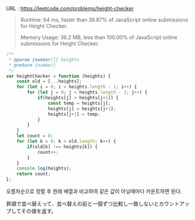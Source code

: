 URL : https://leetcode.com/problems/height-checker

> Runtime: 64 ms, faster than 38.87% of JavaScript online submissions for Height Checker.
>
> Memory Usage: 36.2 MB, less than 100.00% of JavaScript online submissions for Height Checker.

```javascript
/**
 * @param {number[]} heights
 * @return {number}
 */
var heightChecker = function (heights) {
    const old = [...heights];
    for (let i = 0; i < heights.length - 1; i++) {
        for (let j = 0; j < heights.length - 1; j++) {
            if(heights[j] > heights[j+1]) {
                const temp = heights[j];
                heights[j] = heights[j+1];
                heights[j+1] = temp;
            } 
        }
    }
    let count = 0;
    for (let k = 0; k < old.length; k++) {
        if(old[k] !== heights[k]) {
            count++;
        }
    }
    console.log(heights);
    return count;
};
```

오름차순으로 정렬 후 원래 배열과 비교하여 같은 값이 아닐때마다 카운트하면 된다.

昇順で並べ替えって、並べ替えの前と一個ずつ比較し一致しないとカウントアップしてその値を返す。

